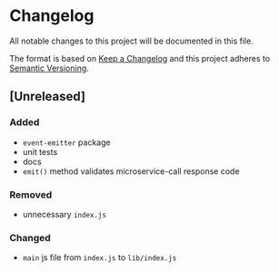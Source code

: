 # Changelog

All notable changes to this project will be documented in this file.

The format is based on [Keep a Changelog](http://keepachangelog.com/en/1.0.0/)
and this project adheres to [Semantic Versioning](http://semver.org/spec/v2.0.0.html).

## [Unreleased]
### Added
- `event-emitter` package
- unit tests
- docs
- `emit()` method validates microservice-call response code

### Removed
- unnecessary `index.js`

### Changed
- `main` js file from `index.js` to `lib/index.js`